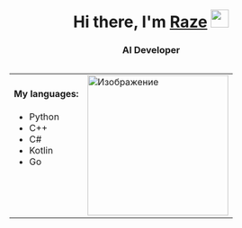 <h1 align="center">Hi there, I'm <a href="https://t.me/razemint" target="_blank">Raze</a> 
<img src="https://media.tenor.com/-169fSymeTgAAAAi/anime-girl.gif" height="32"/></h1>
<h3 align="center">AI Developer</h3>
<table align="right" style="border: none; border-collapse: collapse;">
    <tr>
        <td style="vertical-align: top; border: none;">
            <h4>My languages:</h4>
            <ul>
                <li>Python</li>
                <li>C++</li>
                <li>C#</li>
                <li>Kotlin</li>
                <li>Go</li>
            </ul>
        </td>
        <td style="vertical-align: top; border: none;">
            <img src="https://yapx.ru/album/Z81P9" alt="Изображение" style="width: 250px; height: auto;">
        </td>
    </tr>
</table>
